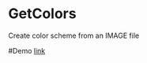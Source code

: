 # GetColors
Create color scheme from an IMAGE file

#Demo
[link](http://jsoftgem.github.io/GetColorsApp/)
